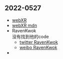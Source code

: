 

## 2022-0527

- [webXR](https://immersiveweb.dev/)
- [webXR mdn](https://developer.mozilla.org/en-US/docs/Web/API/WebXR_Device_API)
- RavenKwok  
    没有找到他的code
    - [twitter RavenKwok](https://twitter.com/RavenKwok)
    - [weibo RavenKwok](https://weibo.com/u/1794633080)
- 